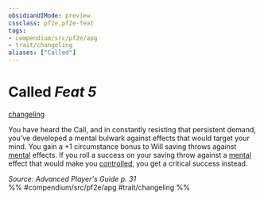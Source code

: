 ```yaml
---
obsidianUIMode: preview
cssclass: pf2e,pf2e-feat
tags:
- compendium/src/pf2e/apg
- trait/changeling
aliases: ["Called"]
---
```

# Called  *Feat 5*  
[changeling](../../rules/traits/changeling-b1.md)  


You have heard the Call, and in constantly resisting that persistent demand, you've developed a mental bulwark against effects that would target your mind. You gain a +1 circumstance bonus to Will saving throws against [mental](../../rules/traits/mental.md) effects. If you roll a success on your saving throw against a [mental](../../rules/traits/mental.md) effect that would make you [controlled](../../rules/conditions.md#Controlled), you get a critical success instead.

*Source: Advanced Player's Guide p. 31*  
%% #compendium/src/pf2e/apg #trait/changeling %%